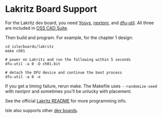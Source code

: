 # Lakritz Board Support

For the Lakritz dev board, you need [Yosys](https://github.com/YosysHQ/yosys), [nextpnr](https://github.com/YosysHQ/nextpnr), and [dfu-util](https://dfu-util.sourceforge.net). All three are included in [OSS CAD Suite](https://github.com/YosysHQ/oss-cad-suite-build).

Then build and program. For example, for the chapter 1 design:

```shell
cd isle/boards/lakritz
make ch01

# power on Lakritz and run the following within 5 seconds
dfu-util -a 0 -D ch01.bit

# detach the DFU device and continue the boot process
dfu-util -a 0 -e
```

If you get a timing failure, rerun make. The Makefile uses `--randomize-seed` with nextpnr and sometimes you'll be unlucky with placement.

See the official [Lakritz README](https://github.com/machdyne/lakritz?tab=readme-ov-file#programming-lakritz) for more programming info.

Isle also supports other [dev boards](../).
